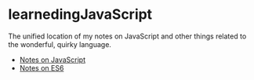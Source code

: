 # learnedingJavaScript

The unified location of my notes on JavaScript and other things related to the wonderful, quirky language.

* [Notes on JavaScript](/JavaScript)
* [Notes on ES6](/ES6)
